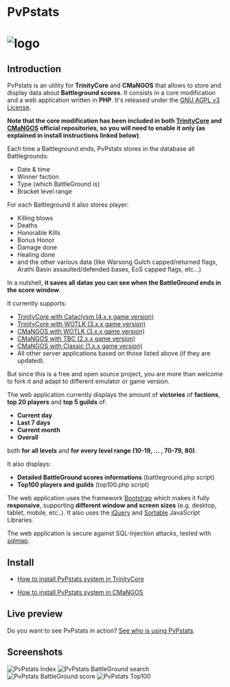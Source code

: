 PvPstats
========
# ![logo](https://raw.githubusercontent.com/ShinDarth/PvPstats/master/logo/PvPstats.png)

## Introduction

PvPstats is an utility for **TrinityCore** and **CMaNGOS** that allows to store and display data about **Battleground scores**. It consists in a core modification and a web application written in **PHP**. It's released under the [GNU AGPL v3 License](https://github.com/ShinDarth/PvPstats/blob/master/LICENSE).

**Note that the core modification has been included in both [TrinityCore](https://github.com/TrinityCore/) and [CMaNGOS](https://github.com/cmangos/) official repositories, so you will need to enable it only (as explained in install instructions linked below)**.

Each time a Battleground ends, PvPstats stores in the database all Battlegrounds:

- Date & time
- Winner faction
- Type (which BattleGround is)
- Bracket level range

For each Battleground it also stores player:

- Killing blows
- Deaths
- Honorable Kills
- Bonus Honor
- Damage done
- Healing done
- and the other various data (like Warsong Gulch capped/returned flags, Arathi Basin assaulted/defended bases, EoS capped flags, etc...)

In a nutshell, **it saves all datas you can see when the BattleGround ends in the score window**.


It currently supports:

- [TrinityCore with Cataclysm (4.x.x game version)](https://github.com/TrinityCore/TrinityCore/tree/4.3.4)
- [TrinityCore with WOTLK (3.x.x game version)](https://github.com/TrinityCore/TrinityCore/tree/3.3.5)
- [CMaNGOS with WOTLK (3.x.x game version)](https://github.com/CMaNGOS/mangos-wotlk)
- [CMaNGOS with TBC     (2.x.x game version)](https://github.com/CMaNGOS/mangos-tbc)
- [CMaNGOS with Classic   (1.x.x game version)](https://github.com/CMaNGOS/mangos-classic)
- All other server applications based on those listed above (if they are updated).

But since this is a free and open source project, you are more than welcome to fork it and adapt to different emulator or game version.

The web application currently displays the amount of **victories** of **factions**, **top 20 players** and **top 5 guilds** of:

- **Current day**
- **Last 7 days**
- **Current month**
- **Overall**

both **for all levels** and **for every level range (10-19, ... , 70-79, 80)**.

It also displays:

- **Detailed BattleGround scores informations** (battleground.php script)
- **Top100 players and guilds** (top100.php script)

The web application uses the framework [Bootstrap](https://github.com/twbs/bootstrap) which makes it fully **responsive**, supporting **different window and screen sizes** (e.g. desktop, tablet, mobile, etc..). It also uses the [jQuery](https://github.com/jquery/jquery) and [Sortable](https://github.com/HubSpot/sortable) JavaScript Libraries.

The web application is secure against SQL-Injection attacks, tested with [sqlmap](https://github.com/sqlmapproject/sqlmap).

## Install

- [How to install PvPstats system in TrinityCore](https://github.com/ShinDarth/PvPstats/blob/master/docs/INSTALL-TrinityCore.md)

- [How to install PvPstats system in CMaNGOS](https://github.com/ShinDarth/PvPstats/blob/master/docs/INSTALL-CMaNGOS.md)

## Live preview

Do you want to see PvPstats in action? [See who is using PvPstats](http://shinworld.altervista.org/PvPstats/).

## Screenshots

![PvPstats Index](http://shinworld.altervista.org/PvPstats/img/index.png "PvPstats Index")
![PvPstats BattleGround search](http://shinworld.altervista.org/PvPstats/img/battleground1.png "PvPstats BattleGround search")
![PvPstats BattleGround score](http://shinworld.altervista.org/PvPstats/img/battleground2.png "PvPstats BattleGround score")
![PvPstats Top100](http://shinworld.altervista.org/PvPstats/img/top100.png "PvPstats Top100")
